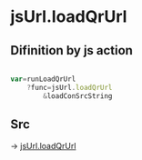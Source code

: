 # jsUrl.loadQrUrl

## Difinition by js action

```js.js

var=runLoadQrUrl
	?func=jsUrl.loadQrUrl
		&loadConSrcString
```

## Src

-> [jsUrl.loadQrUrl](https://github.com/puutaro/CommandClick/blob/master/app/src/main/java/com/puutaro/commandclick/fragment_lib/terminal_fragment/js_interface/JsUrl.kt#L88)


